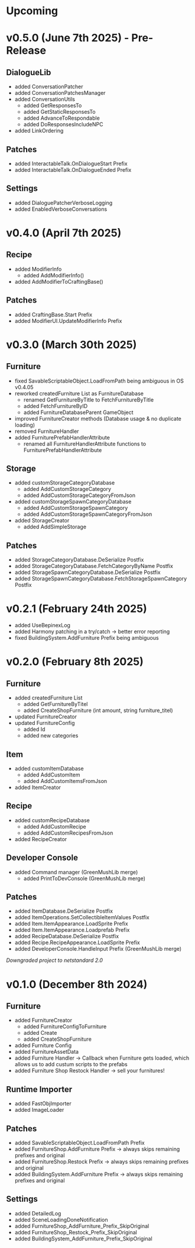 # Upcoming
# v0.5.0 (June 7th 2025) - Pre-Release
## DialogueLib 
- added ConversationPatcher
- added ConversationPatchesManager
- added ConversationUtils
  - added GetResponsesTo
  - added GetStaticResponsesTo
  - added AdvanceToRespondable
  - added DoResponsesIncludeNPC
- added LinkOrdering

## Patches
- added InteractableTalk.OnDialogueStart Prefix
- added InteractableTalk.OnDialogueEnded Prefix

## Settings
- added DialoguePatcherVerboseLogging
- added EnabledVerboseConversations

# v0.4.0 (April 7th 2025)
## Recipe
- added ModifierInfo
  - added AddModifierInfo()
- added AddModifierToCraftingBase()

## Patches
- added CraftingBase.Start Prefix
- added ModifierUI.UpdateModifierInfo Prefix

# v0.3.0 (March 30th 2025)
## Furniture
- fixed SavableScriptableObject.LoadFromPath being ambiguous in OS v0.4.05
- reworked createdFurniture List as FurnitureDatabase
  - renamed GetFurnitureByTitle to FetchFurnitureByTitle
  - added FetchFurnitureByID
  - added FurnitureDatabaseParent GameObject
- improved FurnitureCreator methods (Database usage & no duplicate loading)
- removed FurnitureHandler
- added FurniturePrefabHandlerAttribute
  - renamed all FurnitureHandlerAttribute functions to FurniturePrefabHandlerAttribute

## Storage
- added customStorageCategoryDatabase
  - added AddCustomStorageCategory
  - added AddCustomStorageCategoryFromJson
- added customStorageSpawnCategoryDatabase
  - added AddCustomStorageSpawnCategory
  - added AddCustomStorageSpawnCategoryFromJson
- added StorageCreator
  - added AddSimpleStorage

## Patches
- added StorageCategoryDatabase.DeSerialize Postfix
- added StorageCategoryDatabase.FetchCategoryByName Postfix
- added StorageSpawnCategoryDatabase.DeSerialize Postfix
- added StorageSpawnCategoryDatabase.FetchStorageSpawnCategory Postfix

# v0.2.1 (February 24th 2025)
- added UseBepinexLog
- added Harmony patching in a try/catch -> better error reporting
- fixed BuildingSystem.AddFurniture Prefix being ambiguous

# v0.2.0 (February 8th 2025)
## Furniture
- added createdFurniture List
  - added GetFurnitureByTitel
  - added CreateShopFurniture (int amount, string furniture_titel)
- updated FurnitureCreator
- updated FurnitureConfig
  - added Id
  - added new categories
## Item
- added customItemDatabase
  - added AddCustomItem
  - added AddCustomItemsFromJson
- added ItemCreator
## Recipe
- added customRecipeDatabase
  - added AddCustomRecipe
  - added AddCustomRecipesFromJson
- added RecipeCreator
## Developer Console
- added Command manager (GreenMushLib merge)
  - added PrintToDevConsole (GreenMushLib merge)
## Patches
- added ItemDatabase.DeSerialize Postfix
- added ItemOperations.SetCollectibleItemValues Postfix
- added Item.ItemAppearance.LoadSprite Prefix
- added Item.ItemAppearance.Loadprefab Prefix
- added RecipeDatabase.DeSerialize Postfix
- added Recipe.RecipeAppearance.LoadSprite Prefix
- added DeveloperConsole.HandleInput Prefix (GreenMushLib merge)

*Downgraded project to netstandard 2.0*
# v0.1.0 (December 8th 2024)
## Furniture
- added FurnitureCreator
  - added FurnitureConfigToFurniture
  - added Create
  - added CreateShopFurniture
- added Furniture Config
- added FurnitureAssetData
- added Furniture Handler -> Callback when Furniture gets loaded, which allows us to add custum scripts to the prefabs
- added Furniture Shop Restock Handler -> sell your furnitures!
## Runtime Importer
- added FastObjImporter
- added ImageLoader
## Patches
- added SavableScriptableObject.LoadFromPath Prefix
- added FurnitureShop.AddFurniture Prefix -> always skips remaining prefixes and original
- added FurnitureShop.Restock Prefix -> always skips remaining prefixes and original
- added BuildingSystem.AddFurniture Prefix -> always skips remaining prefixes and original
## Settings
- added DetailedLog
- added SceneLoadingDoneNotification
- added FurnitureShop_AddFurniture_Prefix_SkipOriginal
- added FurnitureShop_Restock_Prefix_SkipOriginal
- added BuildingSystem_AddFurniture_Prefix_SkipOriginal
